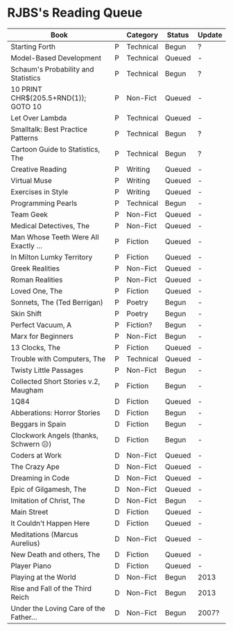 
# RJBS's Reading Queue

| **Book**                            |   | Category  | Status | Update |
|-------------------------------------|---|-----------|--------|--------|
 Starting Forth                       | P | Technical | Begun  | ?
 Model-Based Development              | P | Technical | Queued | -
 Schaum's Probability and Statistics  | P | Technical | Begun  | ?
 10 PRINT CHR$(205.5+RND(1)); GOTO 10 | P | Non-Fict  | Queued | -
 Let Over Lambda                      | P | Technical | Queued | -
 Smalltalk: Best Practice Patterns    | P | Technical | Begun  | ?
 Cartoon Guide to Statistics, The     | P | Technical | Begun  | ?
 Creative Reading                     | P | Writing   | Queued | -
 Virtual Muse                         | P | Writing   | Queued | -
 Exercises in Style                   | P | Writing   | Queued | -
 Programming Pearls                   | P | Technical | Begun  | -
 Team Geek                            | P | Non-Fict  | Queued | -
 Medical Detectives, The              | P | Non-Fict  | Queued | -
 Man Whose Teeth Were All Exactly …   | P | Fiction   | Queued | -
 In Milton Lumky Territory            | P | Fiction   | Queued | -
 Greek Realities                      | P | Non-Fict  | Queued | -
 Roman Realities                      | P | Non-Fict  | Queued | -
 Loved One, The                       | P | Fiction   | Queued | -
 Sonnets, The (Ted Berrigan)          | P | Poetry    | Begun  | -
 Skin Shift                           | P | Poetry    | Begun  | -
 Perfect Vacuum, A                    | P | Fiction?  | Begun  | -
 Marx for Beginners                   | P | Non-Fict  | Begun  | -
 13 Clocks, The                       | P | Fiction   | Queued | -
 Trouble with Computers, The          | P | Technical | Queued | -
 Twisty Little Passages               | P | Non-Fict  | Begun  | -
 Collected Short Stories v.2, Maugham | P | Fiction   | Begun  | -
 1Q84                                 | D | Fiction   | Queued | -
 Abberations: Horror Stories          | D | Fiction   | Begun  | -
 Beggars in Spain                     | D | Fiction   | Begun  | -
 Clockwork Angels (thanks, Schwern ☹) | D | Fiction   | Begun  | -
 Coders at Work                       | D | Non-Fict  | Queued | -
 The Crazy Ape                        | D | Non-Fict  | Queued | -
 Dreaming in Code                     | D | Non-Fict  | Queued | -
 Epic of Gilgamesh, The               | D | Non-Fict  | Queued | -
 Imitation of Christ, The             | D | Non-Fict  | Begun  | -
 Main Street                          | D | Fiction   | Queued | -
 It Couldn't Happen Here              | D | Fiction   | Queued | -
 Meditations (Marcus Aurelius)        | D | Non-Fict  | Queued | -
 New Death and others, The            | D | Fiction   | Queued | -
 Player Piano                         | D | Fiction   | Queued | -
 Playing at the World                 | D | Non-Fict  | Begun  | 2013
 Rise and Fall of the Third Reich     | D | Non-Fict  | Begun  | 2013
 Under the Loving Care of the Father… | D | Non-Fict  | Begun  | 2007?
